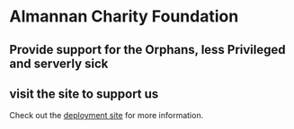 # Almannan Charity Foundation

## Provide support for the Orphans, less Privileged and serverly sick


## visit the site to support us



Check out the [deployment site](https://almannancharityfoundation.org) for more information.
